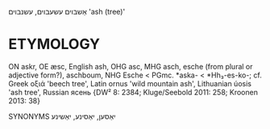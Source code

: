 אַשבוים
עשעבוים, עשנבוים
'ash (tree)'

ETYMOLOGY
===========
ON askr, OE æsc, English ash, OHG asc, MHG asch, esche (from plural or adjective form?), aschboum, NHG Esche < PGmc. *aska- < *Hh₃-es-ko-; cf. Greek οξιά 'beech tree', Latin ornus 'wild mountain ash', Lithuanian úosis 'ash tree', Russian ясень
{DW² 8: 2384; Kluge/Seebold 2011: 258; Kroonen 2013: 38}

SYNONYMS
יאַסען, יאַסינע, יאַשינע